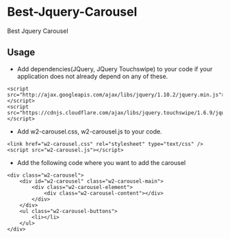 # Best-Jquery-Carousel
Best Jquery Carousel
## Usage
* Add dependencies(JQuery, JQuery Touchswipe) to your code if your application does not already depend on any of these.
```
<script src="http://ajax.googleapis.com/ajax/libs/jquery/1.10.2/jquery.min.js"></script>
<script src="https://cdnjs.cloudflare.com/ajax/libs/jquery.touchswipe/1.6.9/jquery.touchSwipe.min.js"></script>
```
* Add w2-carousel.css, w2-carousel.js to your code.
```
<link href="w2-carousel.css" rel="stylesheet" type="text/css" />
<script src="w2-carousel.js"></script>
```
* Add the following code where you want to add the carousel
```
<div class="w2-carousel">
	<div id="w2-carousel" class="w2-carousel-main">
		<div class="w2-carousel-element">
			<div class="w2-carousel-content"></div>
		</div>
	</div>
	<ul class="w2-carousel-buttons">
		<li></li>
	</ul>
</div>
```
